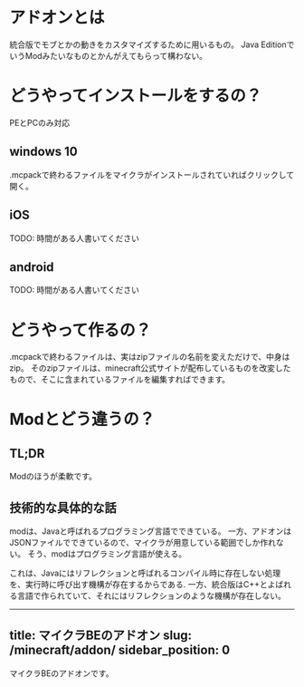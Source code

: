 # アドオンとは
統合版でモブとかの動きをカスタマイズするために用いるもの。
Java EditionでいうModみたいなものとかんがえてもらって構わない。
# どうやってインストールをするの？
PEとPCのみ対応
## windows 10
.mcpackで終わるファイルをマイクラがインストールされていればクリックして開く。
## iOS
TODO: 時間がある人書いてください
## android
TODO: 時間がある人書いてください
# どうやって作るの？
.mcpackで終わるファイルは、実はzipファイルの名前を変えただけで、中身はzip。
そのzipファイルは、minecraft公式サイトが配布しているものを改変したもので、そこに含まれているファイルを編集すればできます。
# Modとどう違うの？
## TL;DR
Modのほうが柔軟です。
## 技術的な具体的な話
modは、Javaと呼ばれるプログラミング言語でできている。
一方、アドオンはJSONファイルでできているので、マイクラが用意している範囲でしか作れない。
そう、modはプログラミング言語が使える。

これは、Javaにはリフレクションと呼ばれるコンパイル時に存在しない処理を、実行時に呼び出す機構が存在するからである.
一方、統合版はC++とよばれる言語で作られていて、それにはリフレクションのような機構が存在しない。

---
title: マイクラBEのアドオン
slug: /minecraft/addon/
sidebar_position: 0
---

マイクラBEのアドオンです。
